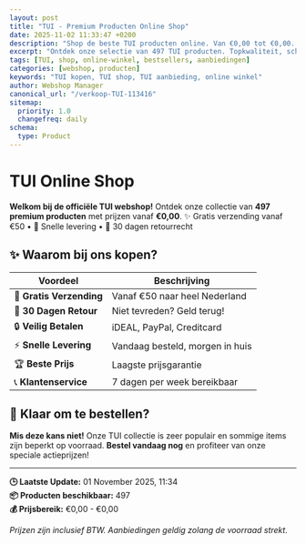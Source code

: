 ```yaml
---
layout: post
title: "TUI - Premium Producten Online Shop"
date: 2025-11-02 11:33:47 +0200
description: "Shop de beste TUI producten online. Van €0,00 tot €0,00. Gratis verzending, 30 dagen retour en de laagste prijsgarantie."
excerpt: "Ontdek onze selectie van 497 TUI producten. Topkwaliteit, scherpe prijzen en snelle levering."
tags: [TUI, shop, online-winkel, bestsellers, aanbiedingen]
categories: [webshop, producten]
keywords: "TUI kopen, TUI shop, TUI aanbieding, online winkel"
author: Webshop Manager
canonical_url: "/verkoop-TUI-113416"
sitemap:
  priority: 1.0
  changefreq: daily
schema:
  type: Product
---
```


# TUI Online Shop

**Welkom bij de officiële TUI webshop!** Ontdek onze collectie van **497 premium producten** 
met prijzen vanaf **€0,00**. ✨ Gratis verzending vanaf €50 • 🚚 Snelle levering • 💯 30 dagen retourrecht

## ✨ Waarom bij ons kopen?

| Voordeel | Beschrijving |
|----------|-------------|
| 🚚 **Gratis Verzending** | Vanaf €50 naar heel Nederland |
| 💯 **30 Dagen Retour** | Niet tevreden? Geld terug! |
| 🔒 **Veilig Betalen** | iDEAL, PayPal, Creditcard |
| ⚡ **Snelle Levering** | Vandaag besteld, morgen in huis |
| 🏆 **Beste Prijs** | Laagste prijsgarantie |
| 📞 **Klantenservice** | 7 dagen per week bereikbaar |

## 🎯 Klaar om te bestellen?

**Mis deze kans niet!** Onze TUI collectie is zeer populair en sommige items zijn beperkt op voorraad. 
**Bestel vandaag nog** en profiteer van onze speciale actieprijzen!

---

**🕒 Laatste Update:** 01 November 2025, 11:34  
**📦 Producten beschikbaar:** 497  
**💰 Prijsbereik:** €0,00 - €0,00  

*Prijzen zijn inclusief BTW. Aanbiedingen geldig zolang de voorraad strekt.*

